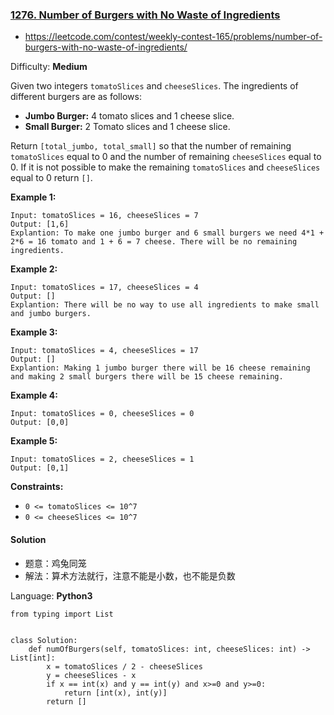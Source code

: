 ### [1276\. Number of Burgers with No Waste of Ingredients](https://leetcode.com/contest/weekly-contest-165/problems/number-of-burgers-with-no-waste-of-ingredients/)
- https://leetcode.com/contest/weekly-contest-165/problems/number-of-burgers-with-no-waste-of-ingredients/

Difficulty: **Medium**

Given two integers `tomatoSlices` and `cheeseSlices`. The ingredients of different burgers are as follows:

*   **Jumbo Burger:** 4 tomato slices and 1 cheese slice.
*   **Small Burger:** 2 Tomato slices and 1 cheese slice.

Return `[total_jumbo, total_small]` so that the number of remaining `tomatoSlices` equal to 0 and the number of remaining `cheeseSlices` equal to 0\. If it is not possible to make the remaining `tomatoSlices` and `cheeseSlices` equal to 0 return `[]`.

**Example 1:**

```
Input: tomatoSlices = 16, cheeseSlices = 7
Output: [1,6]
Explantion: To make one jumbo burger and 6 small burgers we need 4*1 + 2*6 = 16 tomato and 1 + 6 = 7 cheese. There will be no remaining ingredients.
```

**Example 2:**

```
Input: tomatoSlices = 17, cheeseSlices = 4
Output: []
Explantion: There will be no way to use all ingredients to make small and jumbo burgers.
```

**Example 3:**

```
Input: tomatoSlices = 4, cheeseSlices = 17
Output: []
Explantion: Making 1 jumbo burger there will be 16 cheese remaining and making 2 small burgers there will be 15 cheese remaining.
```

**Example 4:**

```
Input: tomatoSlices = 0, cheeseSlices = 0
Output: [0,0]
```

**Example 5:**

```
Input: tomatoSlices = 2, cheeseSlices = 1
Output: [0,1]
```

**Constraints:**

*   `0 <= tomatoSlices <= 10^7`
*   `0 <= cheeseSlices <= 10^7`

#### Solution
- 题意：鸡兔同笼
- 解法：算术方法就行，注意不能是小数，也不能是负数

Language: **Python3**

```python3
from typing import List
​
​
class Solution:
    def numOfBurgers(self, tomatoSlices: int, cheeseSlices: int) -> List[int]:
        x = tomatoSlices / 2 - cheeseSlices
        y = cheeseSlices - x
        if x == int(x) and y == int(y) and x>=0 and y>=0:
            return [int(x), int(y)]
        return []
```